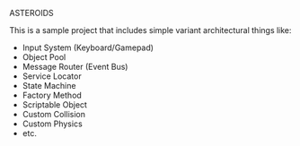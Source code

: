 ASTEROIDS

This is a sample project that includes simple variant architectural things like:
- Input System (Keyboard/Gamepad)
- Object Pool
- Message Router (Event Bus)
- Service Locator
- State Machine
- Factory Method
- Scriptable Object
- Custom Collision
- Custom Physics
- etc.
